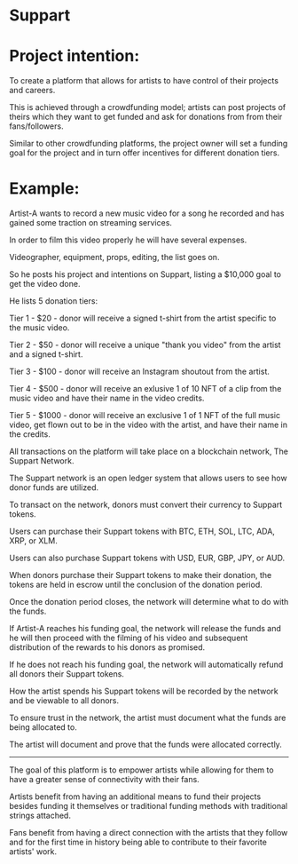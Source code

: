 # Suppart

# Project intention:

To create a platform that allows for artists to have control of their projects and careers.

This is achieved through a crowdfunding model; artists can post projects of theirs which they want to get funded and ask for donations from from their fans/followers.

Similar to other crowdfunding platforms, the project owner will set a funding goal for the project and in turn offer incentives for different donation tiers.

# Example:

Artist-A wants to record a new music video for a song he recorded and has gained some traction on streaming services.

In order to film this video properly he will have several expenses.

Videographer, equipment, props, editing, the list goes on.

So he posts his project and intentions on Suppart, listing a $10,000 goal to get the video done.

He lists 5 donation tiers:

Tier 1 - $20 - donor will receive a signed t-shirt from the artist specific to the music video.

Tier 2 - $50 - donor will receive a unique "thank you video" from the artist and a signed t-shirt.

Tier 3 - $100 - donor will receive an Instagram shoutout from the artist.

Tier 4 - $500 - donor will receive an exlusive 1 of 10 NFT of a clip from the music video and have their name in the video credits.

Tier 5 - $1000 - donor will receive an exclusive 1 of 1 NFT of the full music video, get flown out to be in the video with the artist, and have their name in the credits.

All transactions on the platform will take place on a blockchain network, The Suppart Network.

The Suppart network is an open ledger system that allows users to see how donor funds are utilized.

To transact on the network, donors must convert their currency to Suppart tokens.

Users can purchase their Suppart tokens with BTC, ETH, SOL, LTC, ADA, XRP, or XLM.

Users can also purchase Suppart tokens with USD, EUR, GBP, JPY, or AUD.

When donors purchase their Suppart tokens to make their donation, the tokens are held in escrow until the conclusion of the donation period.

Once the donation period closes, the network will determine what to do with the funds.

If Artist-A reaches his funding goal, the network will release the funds and he will then proceed with the filming of his video and subsequent distribution of the rewards to his donors as promised.

If he does not reach his funding goal, the network will automatically refund all donors their Suppart tokens.

How the artist spends his Suppart tokens will be recorded by the network and be viewable to all donors.

To ensure trust in the network, the artist must document what the funds are being allocated to.

The artist will document and prove that the funds were allocated correctly.

-----------------------------------------------------------------------------------------------------------------------------------------------------

The goal of this platform is to empower artists while allowing for them to have a greater sense of connectivity with their fans.

Artists benefit from having an additional means to fund their projects besides funding it themselves or traditional funding methods with traditional strings attached.

Fans benefit from having a direct connection with the artists that they follow and for the first time in history being able to contribute to their favorite artists' work.
